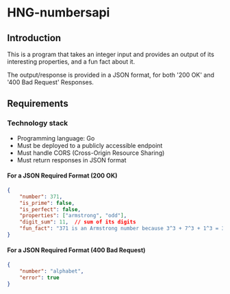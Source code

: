 # HNG-numbersapi

## Introduction
This is a program that takes an integer input and provides an output of its interesting properties, and a fun fact about it.

The output/response is provided in a JSON format, for both '200 OK' and '400 Bad Request' Responses.

## Requirements
### Technology stack
- Programming language: Go
- Must be deployed to a publicly accessible endpoint
- Must handle CORS (Cross-Origin Resource Sharing)
- Must return responses in JSON format


#### For a JSON Required Format (200 OK)
``` json
{
    "number": 371,
    "is_prime": false,
    "is_perfect": false,
    "properties": ["armstrong", "odd"],
    "digit_sum": 11,  // sum of its digits
    "fun_fact": "371 is an Armstrong number because 3^3 + 7^3 + 1^3 = 371"
}
```
#### For a JSON Required Format (400 Bad Request)
``` json 
{
    "number": "alphabet",
    "error": true
}
```